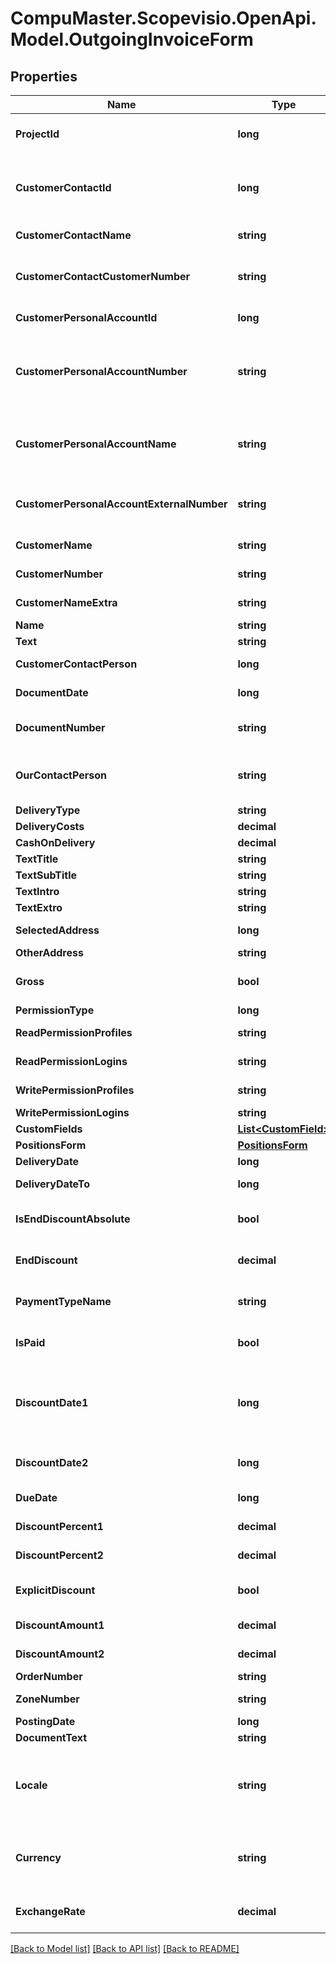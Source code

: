 
# CompuMaster.Scopevisio.OpenApi.Model.OutgoingInvoiceForm

## Properties

Name | Type | Description | Notes
------------ | ------------- | ------------- | -------------
**ProjectId** | **long** | projectId (Projekt). Sets also projectNumber, projectName. Please look up in your sales (Vertriebs-) and/or outgoing invoice settings (Abrechnungseinstellungen) to check if projectId is mandatory. | [optional] 
**CustomerContactId** | **long** | customerContactId (Lead/Interessent/Kunde). Sets also customerPersonalAccountId, customerPersonalAccountNumber, customerPersonalAccountName, customerPersonalAccountExternalNumber, customerName, customerNameExtra, customerNumber, customerContactName, customerContactCustomerNumber. Must be set if project is not mandatory. Ignored otherwise. | 
**CustomerContactName** | **string** | customerContactName - the name of the contact with the given customerContactId. | [optional] [readonly] 
**CustomerContactCustomerNumber** | **string** | The customer number of the contact with the given customerContactId. Where to find the value in the Scopevisio client: open contact with master id &#x3D;&#x3D; customerContactId, go to sphere (Rolle) Allgemein. The field contact number (Kontaktnummer) is the customerContactCustomerNumber. | [optional] [readonly] 
**CustomerPersonalAccountId** | **long** | The master id of personal account associated with the contact with the given customerContactId. | [optional] [readonly] 
**CustomerPersonalAccountNumber** | **string** | The number of the personal account associated with the contact with the given customerContactId. Where to find the value in the Scopevisio client: open contact with master id &#x3D;&#x3D; customerContactId, go to sphere (Rolle) Debitor. Field account number (Kontonummer) is the customerPersonalAccountNumber. This field also corresponds to field \&quot;debitorNumber\&quot; from endpoint  /contact/{customerContactId} and field  \&quot;number\&quot; from /debitoraccounts. | [optional] [readonly] 
**CustomerPersonalAccountName** | **string** | The name of the personal account associated with the contact with the given customerContactId. Where to find the value in the Scopevisio client: open contact with master id &#x3D;&#x3D; customerContactId, go to sphere (Rolle) Debitor. Field account name (Kontoname) is the customerPersonalAccountName. This field also corresponds to field \&quot;name\&quot; from endpoint /debitoraccounts. | [optional] [readonly] 
**CustomerPersonalAccountExternalNumber** | **string** | The customer number of the personal account with the given customerPersonalAccountNumber. Where to find the value in the Scopevisio client: open contact with master id &#x3D;&#x3D; customerContactId, go to sphere (Rolle) Debitor.  Field customer number (Kundennummer) is the customerPersonalAccountExternalNumber. | [optional] [readonly] 
**CustomerName** | **string** | This field is for internal use only. Please use field customerContactName. | [optional] [readonly] 
**CustomerNumber** | **string** | This field is for internal use only. Please use fields customerContactCustomerNumber or customerPersonalAccountExternalNumber. | [optional] [readonly] 
**CustomerNameExtra** | **string** | This field is for internal use only. Please use fields customerContactCustomerNumber or customerPersonalAccountName. | [optional] [readonly] 
**Name** | **string** | name (Bezeichnung) | [optional] 
**Text** | **string** | text (Beschreibung) | [optional] 
**CustomerContactPerson** | **long** | customerContactPerson (Ansprechpartner). Sets also customerContactPersonName. The contact must be an employee of the project contact (contactId). | [optional] 
**DocumentDate** | **long** | documentDate (PZ-/Angebots-/Auftrags-/Rechnungs-/GS-/LS-Datum). If not given, it is set to the current date. Sets also documentDateMonth. | 
**DocumentNumber** | **string** | documentNumber (Potenzial-/Angebots-/Auftrags-/Rechnungs-/Gutschrifts-/Lieferscheinnummer).The field is mandatory. If not provided a document number is generated. | [optional] 
**OurContactPerson** | **string** | ourContactPerson (Potenzial-/Angebots- Auftrags-/Rechnungs-/Gutschrifts-/Lieferscheinbearbeiter). The UID of a Scopevisio user. The user must have a user contact (Aus Benutzerkontakt) for the current organisation. Setting this field also sets ourContactPersonName. | [optional] 
**DeliveryType** | **string** | deliveryType (Lieferart). | [optional] 
**DeliveryCosts** | **decimal** | deliveryCosts (Lieferkosten). | [optional] 
**CashOnDelivery** | **decimal** | cashOnDelivery (Nachnamegebühr). | [optional] 
**TextTitle** | **string** | textTitle (Titel). | [optional] 
**TextSubTitle** | **string** | textSubTitle (Untertitel). | [optional] 
**TextIntro** | **string** | textIntro (Einleitungstext). Use \&quot;\\n\&quot; to insert new line. | [optional] 
**TextExtro** | **string** | textExtro (Schlusstext). Use \&quot;\\n\&quot; to insert new line. | [optional] 
**SelectedAddress** | **long** | selectedAddress (Adresse [Haupt-/Rechnungs-/Liefer-/freie Adresse]). 0 &#x3D; Hauptadresse, 1 &#x3D; Rechnungsadresse, 2 &#x3D; freie Adresse, 3 &#x3D; Lieferadresse | [optional] 
**OtherAddress** | **string** | otherAddress (freie Adresse). Use \&quot;\\n\&quot; to insert new line. | [optional] 
**Gross** | **bool** | gross (Preisangabe - Netto/Brutto) | [optional] [default to false]
**PermissionType** | **long** | 0 &#x3D; Öffentlich, 1 &#x3D; Benutzerdefiniert, 2 &#x3D; Persönlich | [optional] 
**ReadPermissionProfiles** | **string** | comma separated list of profiles for the read permissions, evaluated only if permissionType equals 1. | [optional] 
**ReadPermissionLogins** | **string** | comma separated list of user login emails for the read permissions, evaluated only if permissionType equals 1. | [optional] 
**WritePermissionProfiles** | **string** | comma separated list of profiles for full access, evaluated only if permissionType equals 1. | [optional] 
**WritePermissionLogins** | **string** | comma separated list of user login emails, evaluated only if permissionType equals 1. | [optional] 
**CustomFields** | [**List&lt;CustomField&gt;**](CustomField.md) | Benutzerdefinierte Felder | [optional] 
**PositionsForm** | [**PositionsForm**](PositionsForm.md) |  | [optional] 
**DeliveryDate** | **long** | deliveryDate (Leistungsdatum). The deliveryDate as epoch timestamp in milliseconds. | [optional] 
**DeliveryDateTo** | **long** | deliveryDateTo (Leistungsdatum-bis). The deliveryDateTo as epoch timestamp in milliseconds. | [optional] 
**IsEndDiscountAbsolute** | **bool** | isEndDiscountAbsolute (Schlussrabatt), true &#x3D; absolute, false &#x3D; percent | [optional] [default to false]
**EndDiscount** | **decimal** | endDiscount(Schlussrabatt), if isEndDiscountAbsolute is set to true, then endDiscount should be an amount, if isEndDiscountAbsolute is set to false then a percentage is needed. | [optional] 
**PaymentTypeName** | **string** | paymentTypeName (Zahlungsart). If not provided for new invoice, the payment type from the personal account (connected to the customerContactId) is used. Sets also paymentType. | [optional] 
**IsPaid** | **bool** | isPaid (Auf exportiertem Beleg als Bezahlt ausweisen) | [optional] [default to false]
**DiscountDate1** | **long** | discountDate1 (Skontodatum 1). The discountDate1 as epoch timestamp in milliseconds. If it is set either discountPercent1 or discountAmount1 must be set. If one of the payment term properties is provided (discountDate1, discountDate2, dueDate, discountPercent1, discountPercent2, discountAmount1, discountAmount2) when creating an invoice, then the form is used. Otherwise the payment term from the personal account (connected to the customerContactId) is used. | [optional] 
**DiscountDate2** | **long** | discountDate2 (Skontodatum 2). The discountDate2 as epoch timestamp in milliseconds. It must be greater than discountDate1. If it is set either discountPercent2 or discountAmount2 must be set. | [optional] 
**DueDate** | **long** | dueDate (Fälligkeitsdatum). The dueDate as epoch timestamp in milliseconds. It must be greater than discountDate2. | [optional] 
**DiscountPercent1** | **decimal** | discountPercent1 (Skontosatz1). Either discount percent(s) or discount amount(s) are allowed. Setting both is not possible. If set discountDate1 must be set too. | [optional] 
**DiscountPercent2** | **decimal** | discountPercent2 (Skontosatz2). Either discount percent(s) or discount amount(s) are allowed. Setting both is not possible. If set discountDate2 must be set too. | [optional] 
**ExplicitDiscount** | **bool** | explicitDiscount (Skontobeträge manuell eingeben). If set discountAmount(s) must be provided | [optional] [default to false]
**DiscountAmount1** | **decimal** | discountAmount1 (Skontobetrag1). Only evaluated if explicitDiscount is true. If set discountDate1 must be set too. | [optional] 
**DiscountAmount2** | **decimal** | discountAmount2 (Skontobetrag2). Only evaluated if explicitDiscount is true. If set discountDate2 must be set too. | [optional] 
**OrderNumber** | **string** | orderNumber (Bestellnummer) | [optional] 
**ZoneNumber** | **string** | zoneNumber (Rechnungskreis). Please check your zone settings in the Scopevisio client application if the field is mandaotry. | [optional] 
**PostingDate** | **long** | postingDate (Buchungsdatum).  | [optional] 
**DocumentText** | **string** | documentText (Rechnungstext). | [optional] 
**Locale** | **string** | locale (Sprache). If not provided by the user the language(Sprache) from the contact with the given \&quot;customerContactId\&quot; is used. To be set correctly in the invoice the locale must be also set in the Scopevisio client application under \&quot;Stammdaten\&quot; &gt; \&quot;Sprachen und Textbausteine\&quot; &gt; \&quot;Sprachen für Aufgragsbelege bearbeiten\&quot;. Otherwise the locale of the invoice is set to \&quot;Deutsch\&quot;. | [optional] 
**Currency** | **string** | currency(Währung), the ISO 4217 alphabetic currency code. If currency is provided there must be an exchange rate specified - either via the parameter \&quot;exchangeRate\&quot; or set in the Scopevisio client application. If currency is not provided, the currency from the contact with the given \&quot;customerContactId\&quot; is used. | [optional] 
**ExchangeRate** | **decimal** | exchangeRate(Wechselkurs), evaluated only if \&quot;curency\&quot; is set. If not provided in the request an exchange rate must be configured in the Scopevisio client application. | [optional] 

[[Back to Model list]](../README.md#documentation-for-models)
[[Back to API list]](../README.md#documentation-for-api-endpoints)
[[Back to README]](../README.md)

